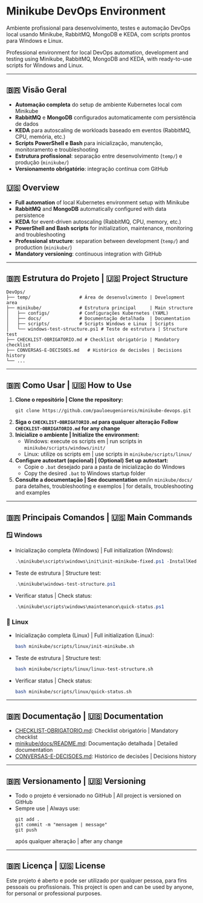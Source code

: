 # Minikube DevOps Environment

Ambiente profissional para desenvolvimento, testes e automação DevOps local usando Minikube, RabbitMQ, MongoDB e KEDA, com scripts prontos para Windows e Linux.

Professional environment for local DevOps automation, development and testing using Minikube, RabbitMQ, MongoDB and KEDA, with ready-to-use scripts for Windows and Linux.

---

## 🇧🇷 Visão Geral
- **Automação completa** do setup de ambiente Kubernetes local com Minikube
- **RabbitMQ** e **MongoDB** configurados automaticamente com persistência de dados
- **KEDA** para autoscaling de workloads baseado em eventos (RabbitMQ, CPU, memória, etc.)
- **Scripts PowerShell e Bash** para inicialização, manutenção, monitoramento e troubleshooting
- **Estrutura profissional**: separação entre desenvolvimento (`temp/`) e produção (`minikube/`)
- **Versionamento obrigatório**: integração contínua com GitHub

## 🇺🇸 Overview
- **Full automation** of local Kubernetes environment setup with Minikube
- **RabbitMQ** and **MongoDB** automatically configured with data persistence
- **KEDA** for event-driven autoscaling (RabbitMQ, CPU, memory, etc.)
- **PowerShell and Bash scripts** for initialization, maintenance, monitoring and troubleshooting
- **Professional structure**: separation between development (`temp/`) and production (`minikube/`)
- **Mandatory versioning**: continuous integration with GitHub

---

## 🇧🇷 Estrutura do Projeto | 🇺🇸 Project Structure
```
DevOps/
├── temp/                  # Área de desenvolvimento | Development area
├── minikube/              # Estrutura principal     | Main structure
│   ├── configs/           # Configurações Kubernetes (YAML)
│   ├── docs/              # Documentação detalhada  | Documentation
│   ├── scripts/           # Scripts Windows e Linux | Scripts
│   └── windows-test-structure.ps1 # Teste de estrutura | Structure test
├── CHECKLIST-OBRIGATORIO.md # Checklist obrigatório | Mandatory checklist
├── CONVERSAS-E-DECISOES.md   # Histórico de decisões | Decisions history
└── ...
```

---

## 🇧🇷 Como Usar | 🇺🇸 How to Use
1. **Clone o repositório | Clone the repository:**
   ```
   git clone https://github.com/pauloeugenioreis/minikube-devops.git
   ```
2. **Siga o `CHECKLIST-OBRIGATORIO.md` para qualquer alteração**
   **Follow `CHECKLIST-OBRIGATORIO.md` for any change**
3. **Inicialize o ambiente | Initialize the environment:**
   - Windows: execute os scripts em | run scripts in `minikube/scripts/windows/init/`
   - Linux: utilize os scripts em | use scripts in `minikube/scripts/linux/`
4. **Configure autostart (opcional) | (Optional) Set up autostart:**
   - Copie o `.bat` desejado para a pasta de inicialização do Windows
   - Copy the desired `.bat` to Windows startup folder
5. **Consulte a documentação | See documentation** em/in `minikube/docs/` para detalhes, troubleshooting e exemplos | for details, troubleshooting and examples

---


## 🇧🇷 Principais Comandos | 🇺🇸 Main Commands

### 🪟 Windows
- Inicialização completa (Windows) | Full initialization (Windows):
  ```powershell
  .\minikube\scripts\windows\init\init-minikube-fixed.ps1 -InstallKeda
  ```
- Teste de estrutura | Structure test:
  ```powershell
  .\minikube\windows-test-structure.ps1
  ```
- Verificar status | Check status:
  ```powershell
  .\minikube\scripts\windows\maintenance\quick-status.ps1
  ```

### 🐧 Linux
- Inicialização completa (Linux) | Full initialization (Linux):
  ```bash
  bash minikube/scripts/linux/init-minikube.sh
  ```
- Teste de estrutura | Structure test:
  ```bash
  bash minikube/scripts/linux/linux-test-structure.sh
  ```
- Verificar status | Check status:
  ```bash
  bash minikube/scripts/linux/quick-status.sh
  ```

---

## 🇧🇷 Documentação | 🇺🇸 Documentation
- [CHECKLIST-OBRIGATORIO.md](CHECKLIST-OBRIGATORIO.md): Checklist obrigatório | Mandatory checklist
- [minikube/docs/README.md](minikube/docs/README.md): Documentação detalhada | Detailed documentation
- [CONVERSAS-E-DECISOES.md](CONVERSAS-E-DECISOES.md): Histórico de decisões | Decisions history

---

## 🇧🇷 Versionamento | 🇺🇸 Versioning
- Todo o projeto é versionado no GitHub | All project is versioned on GitHub
- Sempre use | Always use:
  ```
  git add .
  git commit -m "mensagem | message"
  git push
  ```
  após qualquer alteração | after any change

---

## 🇧🇷 Licença | 🇺🇸 License
Este projeto é aberto e pode ser utilizado por qualquer pessoa, para fins pessoais ou profissionais.
This project is open and can be used by anyone, for personal or professional purposes.
